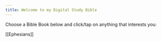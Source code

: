 ```yaml
---
title: Welcome to my Digital Study Bible
---
```

Choose a Bible Book below and click/tap on anything that interests you:

[[Ephesians]]

